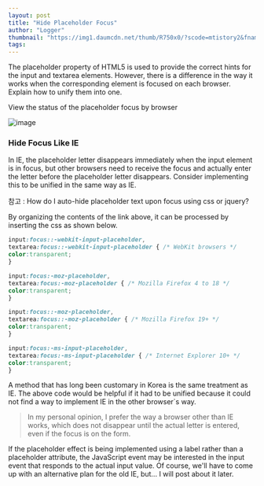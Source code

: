 ```yaml
---
layout: post
title: "Hide Placeholder Focus"
author: "Logger"
thumbnail: "https://img1.daumcdn.net/thumb/R750x0/?scode=mtistory2&fname=https%3A%2F%2Ft1.daumcdn.net%2Fcfile%2Ftistory%2F22699944554CB29A36"
tags: 
---
```



The placeholder property of HTML5 is used to provide the correct hints for the input and textarea elements. However, there is a difference in the way it works when the corresponding element is focused on each browser. Explain how to unify them into one.

View the status of the placeholder focus by browser

![image](https://t1.daumcdn.net/cfile/tistory/22699944554CB29A36)

### Hide Focus Like IE

In IE, the placeholder letter disappears immediately when the input element is in focus, but other browsers need to receive the focus and actually enter the letter before the placeholder letter disappears. Consider implementing this to be unified in the same way as IE.

참고 : How do I auto-hide placeholder text upon focus using css or jquery?

By organizing the contents of the link above, it can be processed by inserting the css as shown below.

```css
input:focus::-webkit-input-placeholder,
textarea:focus::-webkit-input-placeholder { /* WebKit browsers */
color:transparent;
}

input:focus:-moz-placeholder,
textarea:focus:-moz-placeholder { /* Mozilla Firefox 4 to 18 */
color:transparent;
}

input:focus::-moz-placeholder,
textarea:focus::-moz-placeholder { /* Mozilla Firefox 19+ */
color:transparent;
}

input:focus:-ms-input-placeholder,
textarea:focus:-ms-input-placeholder { /* Internet Explorer 10+ */
color:transparent;
}

```

A method that has long been customary in Korea is the same treatment as IE. The above code would be helpful if it had to be unified because it could not find a way to implement IE in the other browser`s way.

> In my personal opinion, I prefer the way a browser other than IE works, which does not disappear until the actual letter is entered, even if the focus is on the form.

If the placeholder effect is being implemented using a label rather than a placeholder attribute, the JavaScript event may be interested in the input event that responds to the actual input value. Of course, we'll have to come up with an alternative plan for the old IE, but... I will post about it later.
